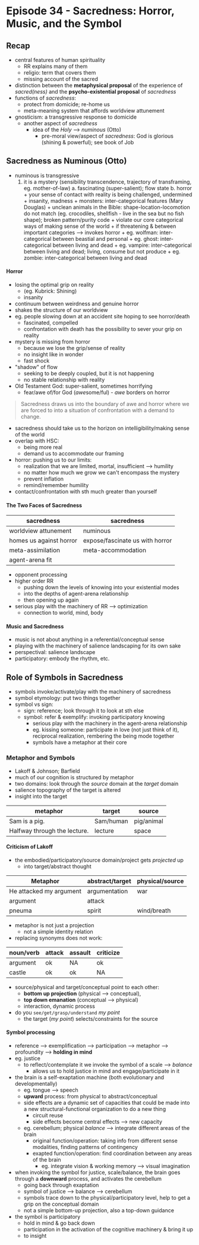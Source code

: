 # Episode 34 - Sacredness: Horror, Music, and the Symbol

## Recap

+ central features of human spirituality
    + RR explains many of them
    + religio: term that covers them
    + missing account of the sacred
+ distinction between the __metaphysical proposal__ of the experience
of *sacred(ness)* and the __psycho-existential proposal__ of
*sacredness*
+ functions of *sacredness*:
     + protect from domicide; re-home us
     + meta-meaning system that affords worldview attunement
+ gnosticism: a transgressive response to domicide
    + another aspect of *sacredness*
        + idea of the *Holy* --> *numinous* (Otto)
            + pre-moral view/aspect of *sacredness*: God is glorious
(shining & powerful); see book of Job

## Sacredness as Numinous (Otto)

+ numinous is transgressive
    1. it is a mystery (sensibility transcendence, trajectory of
transframing, eg. mother-of-law)
        a. fascinating (super-salient); flow state
        b. horror
            + your sense of contact with reality is being challenged, undermined
            + insanity, madness
            + monsters: inter-categorical features (Mary Douglas)
                + unclean animals in the Bible:
shape-location-locomotion do not match (eg. crocodiles, shellfish -
live in the sea but no fish shape); broken pattern/purity code
                + violate our core categorical ways of making sense of the world
                + if threatening & between important categories -->
invokes horror
                + eg. wolfman: inter-categorical between beastial and personal
                + eg. ghost: inter-categorical between living and dead
                + eg. vampire: inter-categorical between living and
dead; living, consume but not produce
                + eg. zombie: inter-categorical between living and dead

#### Horror

+ losing the optimal grip on reality
    + (eg. Kubrick: Shining)
    + insanity
+ continuum between weirdness and genuine horror
+ shakes the structure of our worldview
+ eg. people slowing down at an accident site hoping to see horror/death
    + fascinated, compelled
    + confrontation with death has the possibility to sever your grip on reality
+ mystery is missing from horror
    + because we lose the grip/sense of reality
    + no insight like in wonder
    + fast shock
+ "shadow" of flow
    + seeking to be deeply coupled, but it is not happening
    + no stable relationship with reality
+ Old Testament God: super-salient, sometimes horrifying
    + fear/awe of/for God (*awe*some/ful) - *awe* borders on horror

> Sacredness draws us into the boundary of awe and horror where we are forced to into a situation of confrontation with a demand to change.

+ sacredness should take us to the horizon on intelligibility/making
sense of the world
+ overlap with HSC:
    + being more real
    + demand us to accommodate our framing
+ horror: pushing us to our limits:
    + realization that we are limited, mortal, insufficient --> humility
    + no matter how much we grow we can't encompass the mystery
    + prevent inflation
    + remind/remember humility
+ contact/confrontation with sth much greater than yourself

#### The Two Faces of Sacredness

sacredness | sacredness
--- | ---
worldview attunement | numinous
homes us against horror | expose/fascinate us with horror
meta-assimilation | meta-accommodation
agent-arena fit |

+ opponent processing
+ higher order RR
    + pushing down the levels of knowing into your existential modes
    + into the depths of agent-arena relationship
    + then opening up again
+ serious play with the machinery of RR --> optimization
    + connection to world, mind, body

#### Music and Sacredness

+ music is not about anything in a referential/conceptual sense
+ playing with the machinery of salience landscaping for its own sake
+ perspectival: salience landscape
+ participatory: embody the rhythm, etc.

## Role of Symbols in Sacredness

+ symbols invoke/activate/play with the machinery of sacredness
+ symbol etymology: put two things together
+ symbol vs sign:
    + sign: reference; look through it to look at sth else
    + symbol: refer & exemplify: invoking participatory knowing
        + serious play with the machinery in the agent-arena relationship
        + eg. kissing someone: participate in love (not just think of
it), reciprocal realization, rembering the being mode together
        + symbols have a metaphor at their core

### Metaphor and Symbols

+ Lakoff & Johnson; Barfield
+ much of our cognition is structured by metaphor
+ two domains: look through the *source* domain at the *target* domain
+ salience topography of the target is altered
+ insight into the target

metaphor | target | source
--- | --- | ---
Sam is a pig. | Sam/human | pig/animal
Halfway through the lecture. | lecture | space

#### Criticism of Lakoff

+ the embodied/participatory/source domain/project gets *projected* up
	+ into target/abstract thought

Metaphor | abstract/target | physical/source
--- | --- | ---
He attacked my argument | argumentation | war
 | argument | attack
pneuma | spirit |  wind/breath

+ metaphor is not just a projection
     + not a simple identity relation
+ replacing synonyms does not work:

noun/verb | attack | assault | criticize
--- | --- | --- | ---
argument | ok | NA | ok
castle | ok | ok | NA

+ source/physical and target/conceptual point to each other:
    + **bottom up projection** (physical --> conceptual),
    + **top down emanation** (conceptual --> physical)
    + interaction, dynamic process
+ do you `see/get/grasp/understand` *my point*
    + the target (*my point*) selects/constraints for the source

#### Symbol processing

+ reference --> exemplification --> participation --> metaphor --> profoundity --> **holding in mind**
+ eg. justice
    + to reflect/contemplate it we invoke the symbol of a scale --> *balance*
        + allows us to hold justice in mind and engage/participate in it
+ the brain is a self-exaptation machine (both evolutionary and developmentally)
    + eg. tongue --> speech
    + __upward__ process: from physical to abstract/conceptual
    + side effects are a dynamic set of capacities that could be made into a new structural-functional organization to do a new thing
        + circuit reuse
        + side effects become central effects --> new capacity
    + eg. cerebellum; physical *balance* --> integrate different areas of the brain
        + original function/operation: taking info from different sense modalities, finding patterns of contingency
        + exapted function/operation: find coordination between any areas of the brain
            + eg. integrate vision & working memory --> visual imagination
+ when invoking the symbol for justice, scale/balance, the brain goes through a __downward__ process, and activates the cerebellum
    + going back through exaptation
    + symbol of justice --> balance --> cerebellum
    + symbols trace down to the physical/participatory level, help to
get a grip on the conceptual domain
    + not a simple bottom-up projection, also a top-down guidance
+ the symbol is participatory
    + hold in mind & go back down
    + participation in the activation of the cognitive machinery & bring it up
    + to insight
